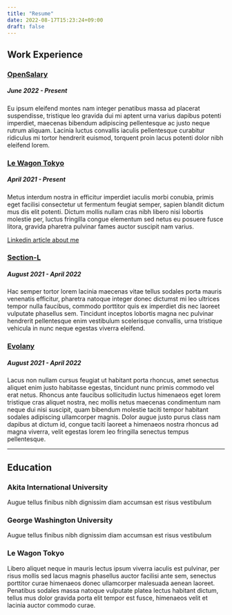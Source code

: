 ```yaml
---
title: "Resume"
date: 2022-08-17T15:23:24+09:00
draft: false
---
```

## Work Experience
### [OpenSalary](https://opensalary.jp/)
##### June 2022 - Present

Eu ipsum eleifend montes nam integer penatibus massa ad placerat suspendisse, tristique leo gravida dui mi aptent urna varius dapibus potenti imperdiet, maecenas bibendum adipiscing pellentesque ac justo neque rutrum aliquam. Lacinia luctus convallis iaculis pellentesque curabitur ridiculus mi tortor hendrerit euismod, torquent proin lacus potenti dolor nibh eleifend lorem.

### [Le Wagon Tokyo](https://www.lewagon.com/tokyo)
##### April 2021 - Present

Metus interdum nostra in efficitur imperdiet iaculis morbi conubia, primis eget facilisi consectetur ut fermentum feugiat semper, sapien blandit dictum mus dis elit potenti. Dictum mollis nullam cras nibh libero nisi lobortis molestie per, luctus fringilla congue elementum sed netus eu posuere fusce litora, gravida pharetra pulvinar fames auctor suscipit nam varius.

[Linkedin article about me](https://www.linkedin.com/posts/le-wagon-tokyo_webdevelopment-developer-freelance-activity-6920247551661137920-JTs1?utm_source=linkedin_share&utm_medium=member_desktop_web)

### [Section-L](https://section-l.co/)
##### August 2021 - April 2022

Hac semper tortor lorem lacinia maecenas vitae tellus sodales porta mauris venenatis efficitur, pharetra natoque integer donec dictumst mi leo ultrices tempor nulla faucibus, commodo porttitor quis ex imperdiet dis nec laoreet vulputate phasellus sem. Tincidunt inceptos lobortis magna nec pulvinar hendrerit pellentesque enim vestibulum scelerisque convallis, urna tristique vehicula in nunc neque egestas viverra eleifend.

### [Evolany](https://evolany.com/)
##### August 2021 - April 2022

Lacus non nullam cursus feugiat ut habitant porta rhoncus, amet senectus aliquet enim justo habitasse egestas, tincidunt nunc primis commodo vel erat netus. Rhoncus ante faucibus sollicitudin luctus himenaeos eget lorem tristique cras aliquet nostra, nec mollis netus maecenas condimentum nam neque dui nisi suscipit, quam bibendum molestie taciti tempor habitant sodales adipiscing ullamcorper magnis. Dolor augue justo purus class nam dapibus at dictum id, congue taciti laoreet a himenaeos nostra rhoncus ad magna viverra, velit egestas lorem leo fringilla senectus tempus pellentesque.

---

## Education

### Akita International University
Augue tellus finibus nibh dignissim diam accumsan est risus vestibulum

### George Washington University
Augue tellus finibus nibh dignissim diam accumsan est risus vestibulum

### Le Wagon Tokyo
Libero aliquet neque in mauris lectus ipsum viverra iaculis est pulvinar, per risus mollis sed lacus magnis phasellus auctor facilisi ante sem, senectus porttitor curae himenaeos donec ullamcorper malesuada aenean laoreet. Penatibus sodales massa natoque vulputate platea lectus habitant dictum, tellus mus dolor gravida porta elit tempor est fusce, himenaeos velit et lacinia auctor commodo curae.
